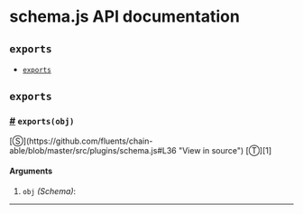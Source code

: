 # schema.js API documentation

<!-- div class="toc-container" -->

<!-- div -->

## `exports`
* <a href="#exports">`exports`</a>

<!-- /div -->

<!-- /div -->

<!-- div class="doc-container" -->

<!-- div -->

## `exports`

<!-- div -->

<h3 id="exports"><a href="#exports">#</a>&nbsp;<code>exports(obj)</code></h3>
[&#x24C8;](https://github.com/fluents/chain-able/blob/master/src/plugins/schema.js#L36 "View in source") [&#x24C9;][1]



#### Arguments
1. `obj` *(Schema)*:

---

<!-- /div -->

<!-- /div -->

<!-- /div -->

 [1]: #exports "Jump back to the TOC."
